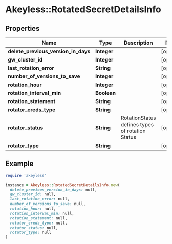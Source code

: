 # Akeyless::RotatedSecretDetailsInfo

## Properties

| Name | Type | Description | Notes |
| ---- | ---- | ----------- | ----- |
| **delete_previous_version_in_days** | **Integer** |  | [optional] |
| **gw_cluster_id** | **Integer** |  | [optional] |
| **last_rotation_error** | **String** |  | [optional] |
| **number_of_versions_to_save** | **Integer** |  | [optional] |
| **rotation_hour** | **Integer** |  | [optional] |
| **rotation_interval_min** | **Boolean** |  | [optional] |
| **rotation_statement** | **String** |  | [optional] |
| **rotator_creds_type** | **String** |  | [optional] |
| **rotator_status** | **String** | RotationStatus defines types of rotation Status | [optional] |
| **rotator_type** | **String** |  | [optional] |

## Example

```ruby
require 'akeyless'

instance = Akeyless::RotatedSecretDetailsInfo.new(
  delete_previous_version_in_days: null,
  gw_cluster_id: null,
  last_rotation_error: null,
  number_of_versions_to_save: null,
  rotation_hour: null,
  rotation_interval_min: null,
  rotation_statement: null,
  rotator_creds_type: null,
  rotator_status: null,
  rotator_type: null
)
```

